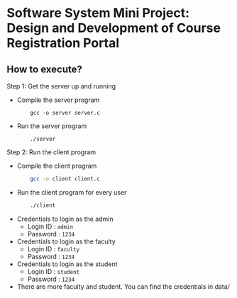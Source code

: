 # Software System Mini Project: Design and Development of Course Registration Portal

## How to execute?

Step 1: Get the server up and running   
- Compile the server program  
    ```
        gcc -o server server.c
    ```
- Run the server program
    ```
        ./server
    ```

Step 2: Run the client program
- Compile the client program
    ```bash
        gcc -o client client.c
    ```
- Run the client program for every user
    ```bash
        ./client
    ```
- Credentials to login as the admin  
    - Login ID : `admin`
    - Password : `1234`
- Credentials to login as the faculty  
    - Login ID : `faculty`
    - Password : `1234`
- Credentials to login as the student  
    - Login ID : `student`
    - Password : `1234`
- There are more faculty and student. You can find the credentials in data/
